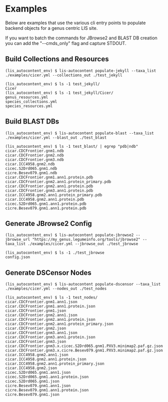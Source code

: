 # Examples

Below are examples that use the various cli entry points to populate backend objects for a genus centric LIS site.

If you want to batch the commands for JBrowse2 and BLAST DB creation you can add the "--cmds_only" flag and capture STDOUT.

## Build Collections and Resources

```
(lis_autocontent_env) $ lis-autocontent populate-jekyll --taxa_list ./examples/cicer.yml --collections_out ./test_jekyll

(lis_autocontent_env) $ ls -1 test_jekyll/
Cicer
(lis_autocontent_env) $ ls -1 test_jekyll/Cicer/
genus_resources.yml
species_collections.yml
species_resources.yml
```

## Build BLAST DBs

```
(lis_autocontent_env) $ lis-autocontent populate-blast --taxa_list ./examples/cicer.yml --blast_out ./test_blast

(lis_autocontent_env) $ ls -1 test_blast/ | egrep "pdb|ndb"
cicar.CDCFrontier.gnm1.ndb
cicar.CDCFrontier.gnm2.ndb
cicar.CDCFrontier.gnm3.ndb
cicar.ICC4958.gnm2.ndb
cicec.S2Drd065.gnm1.ndb
cicre.Besev079.gnm1.ndb
cicar.CDCFrontier.gnm1.ann1.protein.pdb
cicar.CDCFrontier.gnm2.ann1.protein_primary.pdb
cicar.CDCFrontier.gnm2.ann1.protein.pdb
cicar.CDCFrontier.gnm3.ann1.protein.pdb
cicar.ICC4958.gnm2.ann1.protein_primary.pdb
cicar.ICC4958.gnm2.ann1.protein.pdb
cicec.S2Drd065.gnm1.ann1.protein.pdb
cicre.Besev079.gnm1.ann1.protein.pdb
```

## Generate JBrowse2 Config

```
(lis_autocontent_env) $ lis-autocontent populate-jbrowse2 --jbrowse_url "https://my_genus.legumeinfo.org/tools/jbrowse2" --taxa_list ./examples/cicer.yml --jbrowse_out ./test_jbrowse

(lis_autocontent_env) $ ls -1 ./test_jbrowse
config.json
```

## Generate DSCensor Nodes

```
(lis_autocontent_env) $ lis-autocontent populate-dscensor --taxa_list ./examples/cicer.yml --nodes_out ./test_nodes

(lis_autocontent_env) $ ls -1 test_nodes/
cicar.CDCFrontier.gnm1.ann1.json
cicar.CDCFrontier.gnm1.ann1.protein.json
cicar.CDCFrontier.gnm1.json
cicar.CDCFrontier.gnm2.ann1.json
cicar.CDCFrontier.gnm2.ann1.protein.json
cicar.CDCFrontier.gnm2.ann1.protein_primary.json
cicar.CDCFrontier.gnm2.json
cicar.CDCFrontier.gnm3.ann1.json
cicar.CDCFrontier.gnm3.ann1.protein.json
cicar.CDCFrontier.gnm3.json
cicar.CDCFrontier.gnm3.x.cicec.S2Drd065.gnm1.PXV3.minimap2.paf.gz.json
cicar.CDCFrontier.gnm3.x.cicre.Besev079.gnm1.PXV3.minimap2.paf.gz.json
cicar.ICC4958.gnm2.ann1.json
cicar.ICC4958.gnm2.ann1.protein.json
cicar.ICC4958.gnm2.ann1.protein_primary.json
cicar.ICC4958.gnm2.json
cicec.S2Drd065.gnm1.ann1.json
cicec.S2Drd065.gnm1.ann1.protein.json
cicec.S2Drd065.gnm1.json
cicre.Besev079.gnm1.ann1.json
cicre.Besev079.gnm1.ann1.protein.json
cicre.Besev079.gnm1.json
```
